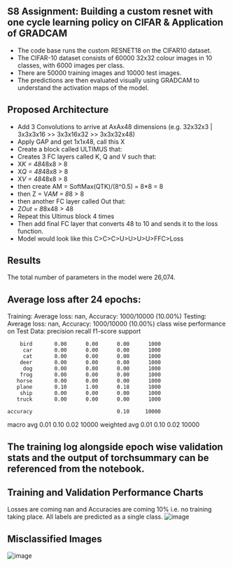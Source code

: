 ## S8 Assignment: Building a custom resnet with one cycle learning policy on CIFAR & Application of GRADCAM
- The code base runs the custom RESNET18 on the CIFAR10 dataset.
- The CIFAR-10 dataset consists of 60000 32x32 colour images in 10 classes, with 6000 images per class.
- There are 50000 training images and 10000 test images.
- The predictions are then evaluated visually using GRADCAM to understand the activation maps of the model.

## Proposed Architecture
- Add 3 Convolutions to arrive at AxAx48 dimensions (e.g. 32x32x3 | 3x3x3x16 >> 3x3x16x32 >> 3x3x32x48)
- Apply GAP and get 1x1x48, call this X
- Create a block called ULTIMUS that:
- Creates 3 FC layers called K, Q and V such that:
- X*K = 48*48x8 > 8
- X*Q = 48*48x8 > 8 
- X*V = 48*48x8 > 8 
- then create AM = SoftMax(QTK)/(8^0.5) = 8*8 = 8
- then Z = V*AM = 8*8 > 8
- then another FC layer called Out that:
- Z*Out = 8*8x48 > 48
- Repeat this Ultimus block 4 times
- Then add final FC layer that converts 48 to 10 and sends it to the loss function.
- Model would look like this C>C>C>U>U>U>U>FFC>Loss

## Results
The total number of parameters in the model were 26,074.

## Average loss after 24 epochs:

Training: Average loss: nan, Accuracy: 1000/10000 (10.00%)
Testing: Average loss: nan, Accuracy: 1000/10000 (10.00%)
class wise performance on Test Data:
              precision    recall  f1-score   support

        bird       0.00      0.00      0.00      1000
         car       0.00      0.00      0.00      1000
         cat       0.00      0.00      0.00      1000
        deer       0.00      0.00      0.00      1000
         dog       0.00      0.00      0.00      1000
        frog       0.00      0.00      0.00      1000
       horse       0.00      0.00      0.00      1000
       plane       0.10      1.00      0.18      1000
        ship       0.00      0.00      0.00      1000
       truck       0.00      0.00      0.00      1000

    accuracy                           0.10     10000
   macro avg       0.01      0.10      0.02     10000
weighted avg       0.01      0.10      0.02     10000


## The training log alongside epoch wise validation stats and the output of torchsummary can be referenced from the notebook.

## Training and Validation Performance Charts
Losses are coming nan and Accuracies are coming 10% i.e. no training taking place. All labels are predicted as a single class.
![image](https://user-images.githubusercontent.com/31410799/221429433-a430b364-cbeb-4abc-bf41-3ba5d40e9e68.png)

## Misclassified Images
![image](https://user-images.githubusercontent.com/31410799/221429461-b3665752-6681-4e57-bb86-0dc8c89a1bc3.png)
